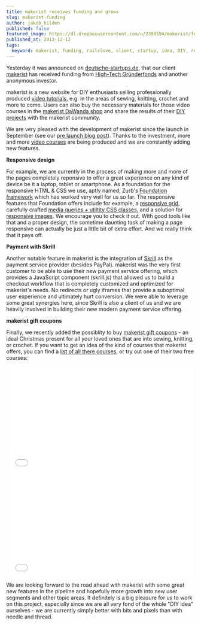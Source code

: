 ```yaml
---
title: makerist receives funding and grows
slug: makerist-funding
author: jakob_hilden
published: false
featured_image: https://dl.dropboxusercontent.com/u/2380594/makerist/features_image.png
published_at: 2013-12-12
tags:
  keyword: makerist, funding, railslove, client, startup, idea, DIY, responsive, skrill, payment
---
```


Yesterday it was announced on [deutsche-startups.de](http://www.deutsche-startups.de/2013/12/11/high-tech-gruenderfonds-makerist/), that our client [makerist](http://makerist.de) has received funding from [High-Tech Gründerfonds](http://www.high-tech-gruenderfonds.de/) and another anonymous investor.

makerist is a new website for DIY enthusiasts selling professionally produced [video tutorials](https://makerist.de/courses), e.g. in the areas of sewing, knitting, crochet and more to come. Users can also buy the necessary materials for those video courses in the [makerist DaWanda shop](http://de.dawanda.com/shop/makerist) and share the results of their [DIY projects](https://makerist.de/works) with the makerist community.

We are very pleased with the development of makerist since the launch in September (see our [pre launch blog post](http://railslove.com/blog/2013/09/03/makerist-launch)). Thanks to the investment, more and more [video courses](http://makerist.de/courses) are being produced and we are constantly adding new features.

**Responsive design**

For example, we are currently in the process of making more and more of the pages completely reponsive to offer a great experience on any kind of device be it a laptop, tablet or smartphone. As a foundation for the responsive HTML & CSS we use, aptly named, Zurb's [Foundation framework](http://foundation.zurb.com/) which has worked very well for us so far. The responsive features that Foundation offers include for example, a [responsive grid](http://foundation.zurb.com/docs/components/grid.html), carefully crafted [media queries + utiltity CSS classes](http://foundation.zurb.com/docs/components/visibility.html), and a solution for [responsive images](http://foundation.zurb.com/docs/components/interchange.html). We encourage you to check it out. With good tools like that and a proper design, the sometime daunting task of making a page responsive can actually be just a little bit of extra effort. And we really think that it pays off.

**Payment with Skrill**

Another notable feature in makerist is the integration of [Skrill](https://www.skrill.com/) as the payment service provider (besides PayPal). makerist was the very first customer to be able to use their new payment service offering, which provides a JavaScript component (skrill.js) that allowed us to build a checkout workflow that is completely customized and optimized for makerist's needs. No redirects or ugly iframes that provide a suboptimal user experience and ultimately hurt conversion. We were able to leverage some great synergies here, since Skrill is also a client of us and we are heavily involved in building their new modern payment service offering.

**makerist gift coupons**

Finally, we recently added the possiblity to buy [makerist gift coupons](https://www.makerist.de/gift-coupons) - an ideal Christmas present for all your loved ones that are into sewing, knitting, or crochet. If you want to get an idea of the kind of courses that makerist offers, you can find a [list of all there courses](https://www.makerist.de/courses), or try out one of their two free courses:

<iframe src="//player.vimeo.com/video/73090664" width="500" height="281" frameborder="0" webkitallowfullscreen mozallowfullscreen allowfullscreen></iframe>

<iframe src="//player.vimeo.com/video/80060403" width="500" height="281" frameborder="0" webkitallowfullscreen mozallowfullscreen allowfullscreen></iframe>

We are looking forward to the road ahead with makerist with some great new features in the pipeline and hopefully more growth into new user segments and other topic areas.  It definitely is a big pleasure for us to work on this project, especially since we are all very fond of the whole "DIY idea" ourselves - we are currently simply better with bits and pixels than with needle and thread.
